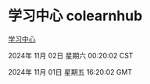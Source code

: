 # 学习中心 colearnhub
[学习中心](http://219.139.197.74:56308/colearnhub/)

2024年 11月 02日 星期六 00:20:02 CST

2024年 11月 01日 星期五 16:20:02 GMT
